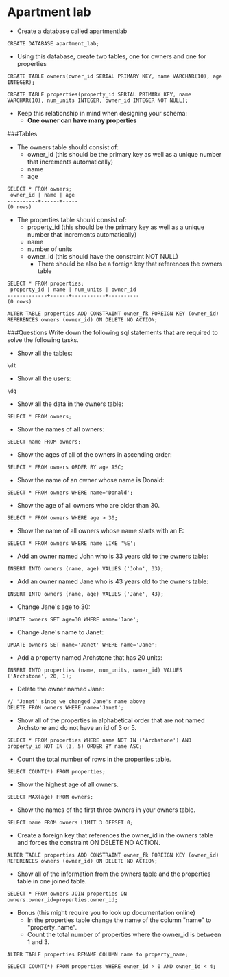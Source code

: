 # Apartment lab

- Create a database called apartmentlab

```
CREATE DATABASE apartment_lab;
```
- Using this database, create two tables, one for owners and one for properties

```
CREATE TABLE owners(owner_id SERIAL PRIMARY KEY, name VARCHAR(10), age INTEGER);

CREATE TABLE properties(property_id SERIAL PRIMARY KEY, name VARCHAR(10), num_units INTEGER, owner_id INTEGER NOT NULL);
```
- Keep this relationship in mind when designing your schema:
  + **One owner can have many properties**

###Tables

- The owners table should consist of: 
  + owner_id (this should be the primary key as well as a unique number that increments automatically)
  + name
  + age
  
```
SELECT * FROM owners;
 owner_id | name | age 
----------+------+-----
(0 rows)
```
- The properties table should consist of:
  + property_id (this should be the primary key as well as a unique number that increments automatically)
  + name
  + number of units
  + owner_id (this should have the constraint NOT NULL)
    + There should be also be a foreign key that references the owners table
  
```
SELECT * FROM properties;
 property_id | name | num_units | owner_id 
-------------+------+-----------+----------
(0 rows)

ALTER TABLE properties ADD CONSTRAINT owner_fk FOREIGN KEY (owner_id) REFERENCES owners (owner_id) ON DELETE NO ACTION;
```

###Questions
Write down the following sql statements that are required to solve the following tasks.
   
- Show all the tables: 

```
\dt
```
- Show all the users: 

```
\dg
```
- Show all the data in the owners table: 

```
SELECT * FROM owners;
```
- Show the names of all owners:

```
SELECT name FROM owners;
```
- Show the ages of all of the owners in ascending order:

```
SELECT * FROM owners ORDER BY age ASC;
```
- Show the name of an owner whose name is Donald:

```
SELECT * FROM owners WHERE name='Donald';
``` 
- Show the age of all owners who are older than 30. 

```
SELECT * FROM owners WHERE age > 30;
```
- Show the name of all owners whose name starts with an E:

```
SELECT * FROM owners WHERE name LIKE '%E'; 
``` 
- Add an owner named John who is 33 years old to the owners table:

```
INSERT INTO owners (name, age) VALUES ('John', 33);
```
- Add an owner named Jane who is 43 years old to the owners table:

```
INSERT INTO owners (name, age) VALUES ('Jane', 43);
```
- Change Jane's age to 30:

```
UPDATE owners SET age=30 WHERE name='Jane';
``` 
- Change Jane's name to Janet:

```
UPDATE owners SET name='Janet' WHERE name='Jane';
``` 
- Add a property named Archstone that has 20 units:

```
INSERT INTO properties (name, num_units, owner_id) VALUES ('Archstone', 20, 1);
``` 
- Delete the owner named Jane:

```
// 'Janet' since we changed Jane's name above
DELETE FROM owners WHERE name='Janet';
```
- Show all of the properties in alphabetical order that are not named Archstone and do not have an id of 3 or 5.

```
SELECT * FROM properties WHERE name NOT IN ('Archstone') AND property_id NOT IN (3, 5) ORDER BY name ASC;
``` 
- Count the total number of rows in the properties table.

```
SELECT COUNT(*) FROM properties;
```
- Show the highest age of all owners.

```
SELECT MAX(age) FROM owners;
```
- Show the names of the first three owners in your owners table.

```
SELECT name FROM owners LIMIT 3 OFFSET 0;
```
- Create a foreign key that references the owner_id in the owners table and forces the constraint ON DELETE NO ACTION. 

```
ALTER TABLE properties ADD CONSTRAINT owner_fk FOREIGN KEY (owner_id) REFERENCES owners (owner_id) ON DELETE NO ACTION;
```
- Show all of the information from the owners table and the properties table in one joined table.

```
SELECT * FROM owners JOIN properties ON owners.owner_id=properties.owner_id;
``` 
- Bonus (this might require you to look up documentation online)
  + In the properties table change the name of the column "name" to "property_name". 
  + Count the total number of properties where the owner_id is between 1 and 3.
  
```
ALTER TABLE properties RENAME COLUMN name to property_name;

SELECT COUNT(*) FROM properties WHERE owner_id > 0 AND owner_id < 4;
```